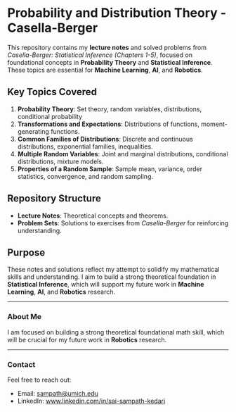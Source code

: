 # Probability and Distribution Theory - Casella-Berger

This repository contains my **lecture notes** and solved problems from *Casella-Berger: Statistical Inference (Chapters 1-5)*, focused on foundational concepts in **Probability Theory** and **Statistical Inference**. These topics are essential for **Machine Learning**, **AI**, and **Robotics**.

## Key Topics Covered
1. **Probability Theory**: Set theory, random variables, distributions, conditional probability
2. **Transformations and Expectations**: Distributions of functions, moment-generating functions.
3. **Common Families of Distributions**: Discrete and continuous distributions, exponential families, inequalities.
4. **Multiple Random Variables**: Joint and marginal distributions, conditional distributions, mixture models.
5. **Properties of a Random Sample**: Sample mean, variance, order statistics, convergence, and random sampling.

## Repository Structure
- **Lecture Notes**: Theoretical concepts and theorems.
- **Problem Sets**: Solutions to exercises from *Casella-Berger* for reinforcing understanding.

## Purpose
These notes and solutions reflect my attempt to solidify my mathematical skills and understanding. I aim to build a strong theoretical foundation in **Statistical Inference**, which will support my future work in **Machine Learning**, **AI**, and **Robotics** research.

---

### **About Me**

I am focused on building a strong theoretical foundational math skill, which will be crucial for my future work in **Robotics** research.

---

### **Contact**

Feel free to reach out:
- Email: sampath@umich.edu
- LinkedIn: www.linkedin.com/in/sai-sampath-kedari

